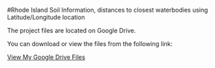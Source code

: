#Rhode Island Soil Information, distances to closest waterbodies using Latitude/Longitude location

The project files are located on Google Drive.

You can download or view the files from the following link:

<a href="https://drive.google.com/file/d/your_file_id/view?usp=sharing" target="_blank">View My Google Drive Files</a>


